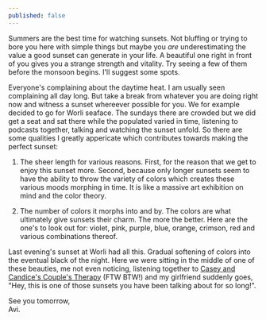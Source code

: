 ```yaml
---
published: false
---
```

Summers are the best time for watching sunsets. Not bluffing or trying to bore you here with simple things but maybe you _are_ underestimating the value a good sunset can generate in your life. A beautiful one right in front of you gives you a strange strength and vitality. Try seeing a few of them before the monsoon begins. I'll suggest some spots.

Everyone's complaining about the daytime heat. I am usually seen complaining all day long. But take a break from whatever you are doing right now and witness a sunset whereever possible for you. We for example decided to go for Worli seaface. The sundays there are crowded but we did get a seat and sat there while the populated varied in time, listening to podcasts together, talking and watching the sunset unfold. So there are some qualities I greatly appericate which contributes towards making the perfect sunset:

1. The sheer length for various reasons. First, for the reason that we get to enjoy this sunset more. Second, because only longer sunsets seem to have the ability to throw the variety of colors which creates these various moods morphing in time. It is like a massive art exhibition on mind and the color theory.

2. The number of colors it morphs into and by. The colors are what ultimately give sunsets their charm. The more the better. Here are the one's to look out for: violet, pink, purple, blue, orange, crimson, red and various combinations thereof.

Last evening's sunset at Worli had all this. Gradual softening of colors into the eventual black of the night. Here we were sitting in the middle of one of these beauties, me not even noticing, listening together to [Casey and Candice's Couple's Therapy](https://anchor.fm/couples-therapy "Anchor link to Couple's Therapy podcast") (FTW BTW!) and my girlfriend suddenly goes, "Hey, this is one of those sunsets you have been talking about for so long!".

See you tomorrow,  
Avi.